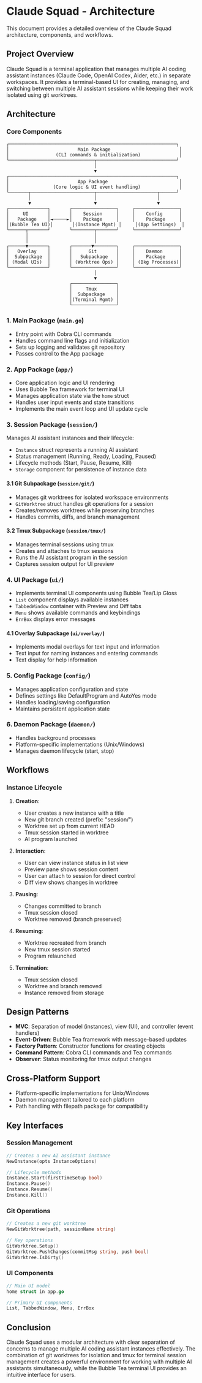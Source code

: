 # Claude Squad - Architecture

This document provides a detailed overview of the Claude Squad architecture, components, and workflows.

## Project Overview

Claude Squad is a terminal application that manages multiple AI coding assistant instances (Claude Code, OpenAI Codex, Aider, etc.) in separate workspaces. It provides a terminal-based UI for creating, managing, and switching between multiple AI assistant sessions while keeping their work isolated using git worktrees.

## Architecture

### Core Components

```
┌─────────────────────────────────────────────────────────────┐
│                         Main Package                         │
│                 (CLI commands & initialization)              │
└───────────────────────────────┬─────────────────────────────┘
                                │
                                ▼
┌─────────────────────────────────────────────────────────────┐
│                         App Package                          │
│                (Core logic & UI event handling)              │
└───────┬───────────────────────┬──────────────────────┬──────┘
        │                       │                      │
        ▼                       ▼                      ▼
┌──────────────┐       ┌────────────────┐     ┌────────────────┐
│     UI       │       │    Session     │     │    Config      │
│   Package    │◄─────►│    Package     │     │    Package     │
│(Bubble Tea UI)│       │(Instance Mgmt) │     │(App Settings)  │
└──────┬───────┘       └────────┬───────┘     └────────────────┘
       │                        │
       │                        │
┌──────▼───────┐       ┌───────▼────────┐     ┌────────────────┐
│   Overlay    │       │      Git       │     │    Daemon      │
│  Subpackage  │       │   Subpackage   │     │    Package     │
│ (Modal UIs)  │       │ (Worktree Ops) │     │ (Bkg Processes)│
└──────────────┘       └────────────────┘     └────────────────┘
                                │
                                ▼
                       ┌────────────────┐
                       │     Tmux       │
                       │  Subpackage    │
                       │(Terminal Mgmt) │
                       └────────────────┘
```

### 1. Main Package (`main.go`)

- Entry point with Cobra CLI commands
- Handles command line flags and initialization
- Sets up logging and validates git repository
- Passes control to the App package

### 2. App Package (`app/`)

- Core application logic and UI rendering
- Uses Bubble Tea framework for terminal UI
- Manages application state via the `home` struct
- Handles user input events and state transitions
- Implements the main event loop and UI update cycle

### 3. Session Package (`session/`)

Manages AI assistant instances and their lifecycle:

- `Instance` struct represents a running AI assistant
- Status management (Running, Ready, Loading, Paused)
- Lifecycle methods (Start, Pause, Resume, Kill)
- `Storage` component for persistence of instance data

#### 3.1 Git Subpackage (`session/git/`)

- Manages git worktrees for isolated workspace environments
- `GitWorktree` struct handles git operations for a session
- Creates/removes worktrees while preserving branches
- Handles commits, diffs, and branch management

#### 3.2 Tmux Subpackage (`session/tmux/`)

- Manages terminal sessions using tmux
- Creates and attaches to tmux sessions
- Runs the AI assistant program in the session
- Captures session output for UI preview

### 4. UI Package (`ui/`)

- Implements terminal UI components using Bubble Tea/Lip Gloss
- `List` component displays available instances
- `TabbedWindow` container with Preview and Diff tabs
- `Menu` shows available commands and keybindings
- `ErrBox` displays error messages

#### 4.1 Overlay Subpackage (`ui/overlay/`)

- Implements modal overlays for text input and information
- Text input for naming instances and entering commands
- Text display for help information

### 5. Config Package (`config/`)

- Manages application configuration and state
- Defines settings like DefaultProgram and AutoYes mode
- Handles loading/saving configuration
- Maintains persistent application state

### 6. Daemon Package (`daemon/`)

- Handles background processes
- Platform-specific implementations (Unix/Windows)
- Manages daemon lifecycle (start, stop)

## Workflows

### Instance Lifecycle

1. **Creation**:
   - User creates a new instance with a title
   - New git branch created (prefix: "session/")
   - Worktree set up from current HEAD
   - Tmux session started in worktree
   - AI program launched

2. **Interaction**:
   - User can view instance status in list view
   - Preview pane shows session content
   - User can attach to session for direct control
   - Diff view shows changes in worktree

3. **Pausing**:
   - Changes committed to branch
   - Tmux session closed
   - Worktree removed (branch preserved)

4. **Resuming**:
   - Worktree recreated from branch
   - New tmux session started
   - Program relaunched

5. **Termination**:
   - Tmux session closed
   - Worktree and branch removed
   - Instance removed from storage

## Design Patterns

- **MVC**: Separation of model (instances), view (UI), and controller (event handlers)
- **Event-Driven**: Bubble Tea framework with message-based updates
- **Factory Pattern**: Constructor functions for creating objects
- **Command Pattern**: Cobra CLI commands and Tea commands
- **Observer**: Status monitoring for tmux output changes

## Cross-Platform Support

- Platform-specific implementations for Unix/Windows
- Daemon management tailored to each platform
- Path handling with filepath package for compatibility

## Key Interfaces

### Session Management

```go
// Creates a new AI assistant instance
NewInstance(opts InstanceOptions) 

// Lifecycle methods
Instance.Start(firstTimeSetup bool)
Instance.Pause()
Instance.Resume()
Instance.Kill()
```

### Git Operations

```go
// Creates a new git worktree
NewGitWorktree(path, sessionName string)

// Key operations
GitWorktree.Setup()
GitWorktree.PushChanges(commitMsg string, push bool)
GitWorktree.IsDirty()
```

### UI Components

```go
// Main UI model
home struct in app.go

// Primary UI components
List, TabbedWindow, Menu, ErrBox
```

## Conclusion

Claude Squad uses a modular architecture with clear separation of concerns to manage multiple AI coding assistant instances effectively. The combination of git worktrees for isolation and tmux for terminal session management creates a powerful environment for working with multiple AI assistants simultaneously, while the Bubble Tea terminal UI provides an intuitive interface for users.